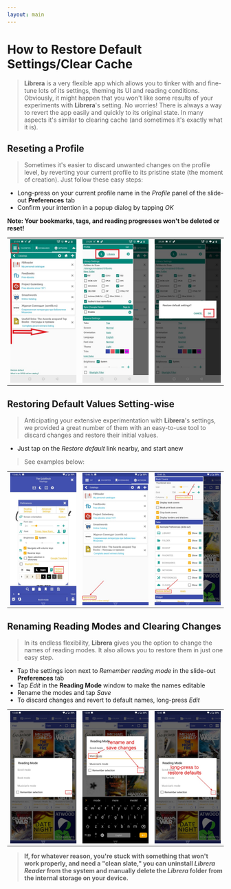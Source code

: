 ```yaml
---
layout: main
---
```


# How to Restore Default Settings/Clear Cache

> **Librera** is a very flexible app which allows you to tinker with and fine-tune lots of its settings, theming its UI and reading conditions. Obviously, it might happen that you won't like some results of your experiments with **Librera**'s setting. No worries! There is always a way to revert the app easily and quickly to its original state. In many aspects it's similar to clearing cache (and sometimes it's exactly what it is).

## Reseting a Profile
> Sometimes it's easier to discard unwanted changes on the profile level, by reverting your current profile to its pristine state (the moment of creation). Just follow these easy steps:
 * Long-press on your current profile name in the _Profile_ panel of the slide-out **Preferences** tab
 * Confirm your intention in a popup dialog by tapping _OK_

**Note: Your bookmarks, tags, and reading progresses won't be deleted or reset!**

||||
|-|-|-|
|![](19.jpg)|![](20.jpg)|![](21.jpg)|

## Restoring Default Values Setting-wise
> Anticipating your extensive experimentation with **Librera**'s settings, we provided a great number of them with an easy-to-use tool to discard changes and restore their initial values.
* Just tap on the _Restore default_ link nearby, and start anew
> See examples below:

||||
|-|-|-|
|![](1.jpg)|![](2.jpg)|![](3.jpg)|

## Renaming Reading Modes and Clearing Changes
> In its endless flexibility, **Librera** gives you the option to change the names of reading modes. It also allows you to restore them in just one easy step.
* Tap the settings icon next to _Remember reading mode_ in the slide-out **Preferences** tab
* Tap _Edit_ in the **Reading Mode** window to make the names editable
* Rename the modes and tap _Save_
* To discard changes and revert to default names, long-press _Edit_

||||
|-|-|-|
|![](4.jpg)|![](5.jpg)|![](6.jpg)|

> **If, for whatever reason, you're stuck with something that won't work properly, and need a "clean slate," you can uninstall _Librera Reader_ from the system and manually delete the _Librera_ folder from the internal storage on your device.**
